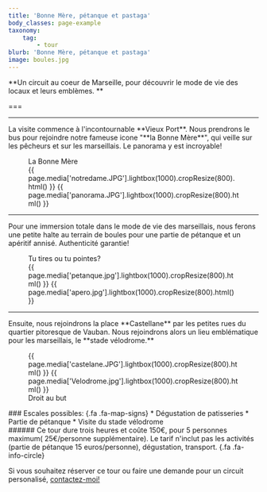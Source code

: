 ```yaml
---
title: 'Bonne Mère, pétanque et pastaga'
body_classes: page-example
taxonomy:
    tag:
        - tour
blurb: 'Bonne Mère, pétanque et pastaga'
image: boules.jpg
---
```


**Un circuit au coeur de Marseille, pour découvrir le mode de vie des locaux et leurs emblèmes. **

===

<hr class="bullet bullet-number bullet-text-right color-orange1">
La visite commence à l'incontournable **Vieux Port**. Nous prendrons le bus pour rejoindre notre fameuse icone "**la Bonne Mère**", qui veille sur les pêcheurs et sur les marseillais. Le panorama y est incroyable!

<figure class="image-row row-with-title row-30-30-40">
<figcaption class="tt tt-bonne-mere bgcolor-orange1">La Bonne Mère</figcaption>
{{ page.media['notredame.JPG'].lightbox(1000).cropResize(800).html() }}
{{ page.media['panorama.JPG'].lightbox(1000).cropResize(800).html() }}
</figure>



<hr class="bullet bullet-number color-red1">
Pour une immersion totale dans le mode de vie des marseillais, nous ferons une petite halte au terrain de boules pour une partie de pétanque et un apéritif annisé. Authenticité garantie!

<figure class="image-row row-with-title row-30-40-30">
<figcaption class="tt tt-petanque bgcolor-red1">Tu tires ou tu pointes?</figcaption>
{{ page.media['petanque.jpg'].lightbox(1000).cropResize(800).html() }}
{{ page.media['apero.jpg'].lightbox(1000).cropResize(800).html() }}
</figure>



<hr class="bullet bullet-number bullet-text-right color-blue1">
Ensuite, nous rejoindrons la place **Castellane** par les petites rues du quartier pitoresque de Vauban. Nous rejoindrons alors un lieu emblématique pour les marseillais, le **stade vélodrome.**

<figure class="image-row row-with-title row-40-40-20">
{{ page.media['castelane.JPG'].lightbox(1000).cropResize(800).html() }}
{{ page.media['Velodrome.jpg'].lightbox(1000).cropResize(800).html() }}
<figcaption class="tt tt-velodrome bgcolor-blue1">Droit au but</figcaption>
</figure>


<div class="cell cell-feature" markdown="1">
### Escales possibles:   {.fa .fa-map-signs}
* Dégustation de patisseries
* Partie de pétanque
* Visite du stade vélodrome
</div>


<div class="cell cell-info" markdown="1">
###### Ce tour dure trois heures et coûte 150€, pour 5 personnes maximum( 25€/personne supplémentaire). Le tarif n'inclut pas les activités (partie de pétanque 15 euros/personne), dégustation, transport.   {.fa .fa-info-circle}

Si vous souhaitez réserver ce tour ou faire une demande pour un circuit personalisé, [contactez-moi!](http://toctoc.peacock.uberspace.de/fr/contact)
</div>
